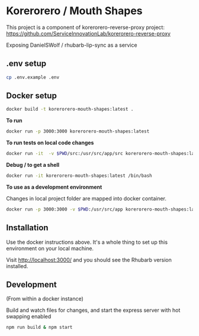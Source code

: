 # Korerorero / Mouth Shapes

This project is a component of korerorero-reverse-proxy project: <https://github.com/ServiceInnovationLab/korerorero-reverse-proxy>

Exposing DanielSWolf / rhubarb-lip-sync as a service

## .env setup

```bash
cp .env.example .env
```

## Docker setup

```bash
docker build -t korerorero-mouth-shapes:latest .
```

__To run__

```bash
docker run -p 3000:3000 korerorero-mouth-shapes:latest
```

__To run tests on local code changes__

```bash
docker run -it  -v $PWD/src:/usr/src/app/src korerorero-mouth-shapes:latest /usr/bin/npm test
```

__Debug / to get a shell__

```bash
docker run -it korerorero-mouth-shapes:latest /bin/bash
```

__To use as a development environment__

Changes in local project folder are mapped into docker container.

```bash
docker run -p 3000:3000 -v $PWD:/usr/src/app korerorero-mouth-shapes:latest
```

## Installation

Use the docker instructions above. It's a whole thing to set up this environment on your local machine.

Visit <http://localhost:3000/> and you should see the Rhubarb version installed.

## Development

(From within a docker instance)

Build and watch files for changes, and start the express server with hot swapping enabled

```bash
npm run build & npm start
```
